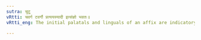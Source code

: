 ```yaml
---
sutra: चुटू
vRtti: चवर्ग टवर्गौ प्रत्ययस्यादी इत्संज्ञो भवतः॥
vRtti_eng: The initial palatals and linguals of an affix are indicatory.

---
```

